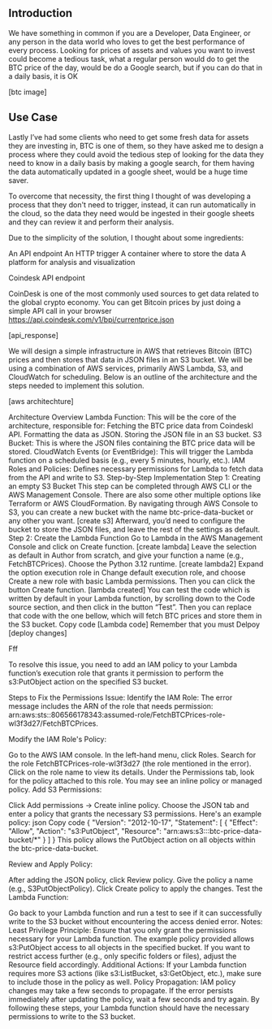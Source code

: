 ## Introduction

We have something in common if you are a Developer, Data Engineer, or any person in the data world who loves to get the best performance of every process. Looking for prices of assets and values you want to invest could become a tedious task, what a regular person would do to get the BTC price of the day, would be do a Google search, but if you can do that in a daily basis, it is OK

[btc image]

## Use Case

Lastly I’ve had some clients who need to get some fresh data for assets they are investing in, BTC is one of them, so they have asked me to design a process where they could avoid the tedious step of looking for the data they need to know in a daily basis by making a google search, for them having the data automatically updated in a google sheet, would be a huge time saver.

To overcome that necessity, the first thing I thought of was developing a process that they don't need to trigger, instead, it can run automatically in the cloud, so the data they need would be ingested in their google sheets and they can review it and perform their analysis.

Due to the simplicity of the solution, I thought about some ingredients:

An API endpoint 
An HTTP trigger
A container where to store the data
A platform for analysis and visualization

Coindesk API endpoint

CoinDesk is one of the most commonly used sources to get data related to the global crypto economy. You can get Bitcoin prices by just doing a simple API call in your browser https://api.coindesk.com/v1/bpi/currentprice.json

[api_response]

We will design a simple infrastructure in AWS that retrieves Bitcoin (BTC) prices and then stores that data in JSON files in an S3 bucket. We will be using a combination of AWS services, primarily AWS Lambda, S3, and CloudWatch for scheduling. Below is an outline of the architecture and the steps needed to implement this solution.

[aws architechture]

Architecture Overview
Lambda Function: This will be the core of the architecture, responsible for:
Fetching the BTC price data from Coindeskl API.
Formatting the data as JSON.
Storing the JSON file in an S3 bucket.
S3 Bucket: This is where the JSON files containing the BTC price data will be stored.
CloudWatch Events (or EventBridge): This will trigger the Lambda function on a scheduled basis (e.g., every 5 minutes, hourly, etc.).
IAM Roles and Policies: Defines necessary permissions for Lambda to fetch data from the API and write to S3.
Step-by-Step Implementation
Step 1: Creating an empty S3 Bucket
This step can be completed through AWS CLI or the AWS Management Console. There are also some other multiple options like Terraform or AWS CloudFormation. By navigating through AWS Console to S3, you can create a new bucket with the name btc-price-data-bucket or any other you want.
[create s3]
Afterward, you’d need to configure the bucket to store the JSON files, and leave the rest of the settings as default.
Step 2: Create the Lambda Function
Go to Lambda in the AWS Management Console and click on Create function.
[create lambda]
Leave the selection as default in Author from scratch, and give your function a name (e.g., FetchBTCPrices).
Choose the Python 3.12 runtime.
[create lambda2]
Expand the option execution role in Change default execution role, and choose Create a new role with basic Lambda permissions. Then you can click the button Create function.
[lambda created]
You can test the code which is written by default in your Lambda function, by scrolling down to the Code source section, and then click in the button “Test”. Then you can replace that code with the one bellow, which will fetch BTC prices and store them in the S3 bucket.
Copy code
[Lambda code]
Remember that you must Delpoy 
[deploy changes]


Fff






To resolve this issue, you need to add an IAM policy to your Lambda function’s execution role that grants it permission to perform the s3:PutObject action on the specified S3 bucket.

Steps to Fix the Permissions Issue:
Identify the IAM Role: The error message includes the ARN of the role that needs permission: arn:aws:sts::806566178343:assumed-role/FetchBTCPrices-role-wl3f3d27/FetchBTCPrices.

Modify the IAM Role's Policy:

Go to the AWS IAM console.
In the left-hand menu, click Roles.
Search for the role FetchBTCPrices-role-wl3f3d27 (the role mentioned in the error).
Click on the role name to view its details.
Under the Permissions tab, look for the policy attached to this role. You may see an inline policy or managed policy.
Add S3 Permissions:

Click Add permissions -> Create inline policy.
Choose the JSON tab and enter a policy that grants the necessary S3 permissions. Here's an example policy:
json
Copy code
{
    "Version": "2012-10-17",
    "Statement": [
        {
            "Effect": "Allow",
            "Action": "s3:PutObject",
            "Resource": "arn:aws:s3:::btc-price-data-bucket/*"
        }
    ]
}
This policy allows the PutObject action on all objects within the btc-price-data-bucket.

Review and Apply Policy:

After adding the JSON policy, click Review policy.
Give the policy a name (e.g., S3PutObjectPolicy).
Click Create policy to apply the changes.
Test the Lambda Function:

Go back to your Lambda function and run a test to see if it can successfully write to the S3 bucket without encountering the access denied error.
Notes:
Least Privilege Principle: Ensure that you only grant the permissions necessary for your Lambda function. The example policy provided allows s3:PutObject access to all objects in the specified bucket. If you want to restrict access further (e.g., only specific folders or files), adjust the Resource field accordingly.
Additional Actions: If your Lambda function requires more S3 actions (like s3:ListBucket, s3:GetObject, etc.), make sure to include those in the policy as well.
Policy Propagation: IAM policy changes may take a few seconds to propagate. If the error persists immediately after updating the policy, wait a few seconds and try again.
By following these steps, your Lambda function should have the necessary permissions to write to the S3 bucket.






